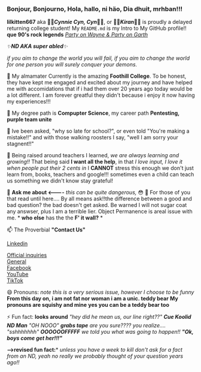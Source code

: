 ###  Bonjour, Bonjourno, Hola, hallo, ni häo, Dia dhuit, mrhban!!!

**lilkitten667** aka **🤯🤯*Cynnie Cyn, Cyn*🤯🤯**, or **🤫🤫*Kiran*🤫🤫** is proudly a delayed returning college student!
My `README.md` is my Intro to My GitHub profile!! **que 90's rock legends** 
      <a href="https://www.youtube.com/watch?v=8Qi3JERmk9E">  *Party on Wayne* *&* *Party on Garth*  <a>

*✨**ND AKA super abled**✨* 

 
 

*if you aim to change the world you
will fail, if you aim to change the world for one person you will surely conquer your
demons.*



🔭       My almamater Currently is the amazing **Foothill College**. To be honest, they have
    kept me engaged and excited about my journey and have helped me with accomidations
    that if i had them over 20 years ago today would be a lot different. I am forever
    greatful they didn't because i enjoy it now having my experiences!!!



🌱     My degree path is **Compupter Science**, my career path **Pentesting, purple team unite**



👯     Ive been asked, "why so late for school?", or even told "You're making a mistake!!" and with
    those walking roosters I say, "well I am sorry your stagnent!!" 


🤔     Being raised around teachers I learned, *we are always learning and growing!!* That being said
    **I want all the help**, in that *I love input, I love it when people put their 2 cents in* I
    **CANNOT** stress this enough we don't just learn from, books, teachers and google!!!
    sometimes even a child can teach us something we didn't know stay grateful! 

💬    **Ask me about <----** *this can be quite dangerous,* 😳 🙊 For those of you that read 
    until here....  By all means ask!!the difference between a good and bad question? 
    the bad doesn't get asked. Be warned I will not sugar coat any answser, plus I am a 
    terrible lier. Object Permanence is areal issue with me. * **who else** has the the  **F' it wall?** *

 📫     The Proverbial **"Contact Us"**



  <a href="https://www.linkedin.com/in/cynthia-rattey-941245249"> Linkedin <a>

  <a href="ratteycynthia@student.foothill.edu">  Official inquiries <a>
\
  <a href="pipye79@outlook.com"> General <a>
\
  <a href="https://www.facebook.com/profile.php?id=100070851948736"> Facebook <a>
\
  <a href=”https://www.youtube.com/channel/UCJb36aTD1Xa3pB9m5xF4NFg”> YouTube <a>
\
  <a href="https://www.tiktok.com/@kellylucy65?lang=en"> TikTok <a>     



 😄 Pronouns: *note this is a very serious issue, however I choose to be funny*
                  **From this day on, i am not fat nor woman i am a unic. teddy bear**
                     **My pronouns are squishy and mine** **yes you can be a teddy bear too**

 ⚡ Fun fact: **looks around** *"hey did he mean us, our line right??"* ***Cue Koolid ND Man** *"OH NOOO"* ***grabs tape**
              are you sure???? you realize.... *"sshhhhhhh"* **OOOOOOFFFFF*** we told you what was going to happen!!
              **"Ok, boys come get her!!!"***
  
  **-->revised fun fact:*** *unless you have a week to kill don't ask for a fact from an ND, yeah no really we 
       probably thought of your question years ago!!*
